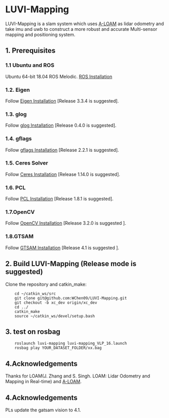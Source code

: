 # LUVI-Mapping


LUVI-Mapping is a slam system  which uses [A-LOAM](https://github.com/HKUST-Aerial-Robotics/A-LOAM.git) as lidar odometry and  take imu and uwb to construct a more robust and accurate Multi-sensor mapping and positioning system.


## 1. Prerequisites
### 1.1 **Ubuntu** and **ROS**
Ubuntu 64-bit 18.04
ROS Melodic. [ROS Installation](http://wiki.ros.org/ROS/Installation)

### 1.2. **Eigen**
Follow [Eigen Installation](http://eigen.tuxfamily.org/dox/GettingStarted.html)  [Release 3.3.4 is suggested].

### 1.3. **glog**
Follow [glog Installation](https://github.com/google/glog/)  [Release 0.4.0 is suggested].

### 1.4. **gflags**
Follow [gflags Installation](https://github.com/gflags/gflags)  [Release 2.2.1 is suggested].

### 1.5. **Ceres Solver** 
Follow [Ceres Installation](http://ceres-solver.org/installation.html)  [Release 1.14.0 is suggested].

### 1.6. **PCL**
Follow [PCL Installation](http://www.pointclouds.org/downloads/linux.html) [Release 1.8.1 is suggested].

### 1.7.**OpenCV**
Follow [OpenCV Installation](https://opencv.org/releases/) [Release  3.2.0 is suggested ].

### 1.8.**GTSAM**
Follow [GTSAM Installation](https://gtsam.org/get_started/) [Release 4.1 is suggested  ].


## 2. Build LUVI-Mapping (Release mode is suggested)
Clone the repository and catkin_make:

```
    cd ~/catkin_ws/src
    git clone git@github.com:WChen09/LUVI-Mapping.git
    git checkout -b xc_dev origin/xc_dev
    cd ../
    catkin_make
    source ~/catkin_ws/devel/setup.bash
```

## 3. test on rosbag 

```
    roslaunch luvi-mapping luvi-mapping_VLP_16.launch
    rosbag play YOUR_DATASET_FOLDER/xx.bag
```

## 4.Acknowledgements
Thanks for LOAM(J. Zhang and S. Singh. LOAM: Lidar Odometry and Mapping in Real-time) and [A-LOAM](https://github.com/HKUST-Aerial-Robotics/A-LOAM.git).

## 4.Acknowledgements
PLs update  the gatsam vision to 4.1.
